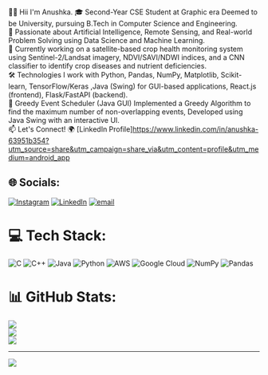 👩‍🌾 Hii I'm Anushka.
🎓 Second-Year CSE Student at Graphic era Deemed to be University, pursuing B.Tech in Computer Science and Engineering. <br/>
🚀 Passionate about Artificial Intelligence, Remote Sensing, and Real-world Problem Solving using Data Science and Machine Learning.<br/>
🌱 Currently working on a satellite-based crop health monitoring system using Sentinel-2/Landsat imagery, NDVI/SAVI/NDWI indices, and a CNN classifier to identify crop diseases and nutrient deficiencies.<br/>
🛠️ Technologies I work with Python, Pandas, NumPy, Matplotlib, Scikit-learn, TensorFlow/Keras ,Java (Swing) for GUI-based applications, React.js (frontend), Flask/FastAPI (backend).<br/>
📅 Greedy Event Scheduler (Java GUI) Implemented a Greedy Algorithm to find the maximum number of non-overlapping events, Developed using Java Swing with an interactive UI.<br/>
📫 Let's Connect!
🌍 [LinkedIn Profile]https://www.linkedin.com/in/anushka-63951b354?utm_source=share&utm_campaign=share_via&utm_content=profile&utm_medium=android_app 


## 🌐 Socials:
[![Instagram](https://img.shields.io/badge/Instagram-%23E4405F.svg?logo=Instagram&logoColor=white)](https://instagram.com/anu.shka_34) [![LinkedIn](https://img.shields.io/badge/LinkedIn-%230077B5.svg?logo=linkedin&logoColor=white)](https://linkedin.com/in/Anushka) [![email](https://img.shields.io/badge/Email-D14836?logo=gmail&logoColor=white)](mailto:pushkaranushka6@gmail.com) 

# 💻 Tech Stack:
![C](https://img.shields.io/badge/c-%2300599C.svg?style=flat&logo=c&logoColor=white) ![C++](https://img.shields.io/badge/c++-%2300599C.svg?style=flat&logo=c%2B%2B&logoColor=white) ![Java](https://img.shields.io/badge/java-%23ED8B00.svg?style=flat&logo=openjdk&logoColor=white) ![Python](https://img.shields.io/badge/python-3670A0?style=flat&logo=python&logoColor=ffdd54) ![AWS](https://img.shields.io/badge/AWS-%23FF9900.svg?style=flat&logo=amazon-aws&logoColor=white) ![Google Cloud](https://img.shields.io/badge/GoogleCloud-%234285F4.svg?style=flat&logo=google-cloud&logoColor=white) ![NumPy](https://img.shields.io/badge/numpy-%23013243.svg?style=flat&logo=numpy&logoColor=white) ![Pandas](https://img.shields.io/badge/pandas-%23150458.svg?style=flat&logo=pandas&logoColor=white)
# 📊 GitHub Stats:
![](https://github-readme-stats.vercel.app/api?username=anushka436&theme=merko&hide_border=false&include_all_commits=false&count_private=false)<br/>
![](https://nirzak-streak-stats.vercel.app/?user=anushka436&theme=merko&hide_border=false)<br/>
![](https://github-readme-stats.vercel.app/api/top-langs/?username=anushka436&theme=merko&hide_border=false&include_all_commits=false&count_private=false&layout=compact)

---
[![](https://visitcount.itsvg.in/api?id=anushka436&icon=0&color=0)](https://visitcount.itsvg.in)

<!-- Proudly created with GPRM ( https://gprm.itsvg.in ) -->



